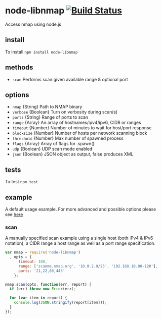 # node-libnmap [![Build Status](https://travis-ci.org/jas-/node-libnmap.png?branch=master)](https://travis-ci.org/jas-/node-libnmap)

Access nmap using node.js

## install ##
To install `npm install node-libnmap`

## methods ##
* `scan`      Performs scan given available range & optional port

## options ##
* `nmap`      {String}    Path to NMAP binary
* `verbose`   {Boolean}   Turn on verbosity during scan(s)
* `ports`     {String}    Range of ports to scan
* `range`     {Array}     An array of hostnames/ipv4/ipv6, CIDR or ranges
* `timeout`   {Number}    Number of minutes to wait for host/port response
* `blocksize` {Number}    Number of hosts per network scanning block
* `threshold` {Number}    Max number of  spawned process
* `flags`     {Array}     Array of flags for .spawn()
* `udp`       {Boolean}   UDP scan mode enabled
* `json`      {Boolean}   JSON object as output, false produces XML

## tests ##
To test `npm test`

## example ##
A default usage example. For more advanced and possible options please
see [here](https://gist.github.com/jas-/eae6b0c6e82a4e072b97)

### scan ###
A manually specified scan example using a single host (both IPv4 & IPv6 notation),
a CIDR range a host range as well as a port range specification.

```javascript
var nmap = require('node-libnmap')
  , opts = {
      timeout: 100,
      range: ['scanme.nmap.org', '10.0.2.0/25', '192.168.10.80-120'],
      ports: '21,22,80,443'
    };

nmap.scan(opts, function(err, report) {
  if (err) throw new Error(err);

  for (var item in report) {
    console.log(JSON.stringify(report[item]));
  }
});
```
